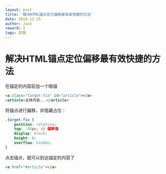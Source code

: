 ```yaml
---
layout: post
title: '解决HTML锚点定位偏移最有效快捷的方法'
date: 2018-12-25
author: June
reward: 1
tags: 前端
---
```


# 解决HTML锚点定位偏移最有效快捷的方法

在锚定的内容前加一个暗锚
```html
<a class="target-fix" id="article"></a>
<artivle>主体内容...</article>
```

将锚点进行偏移，并隐藏占位：
```css
.target-fix {
    position: relative;
    top: -44px; // 偏移值
    display: block;
    height: 0;
    overflow: hidden;
}
```

点击锚点，就可以到达锚定的内容了
```html
<a href="#article"></a>
```




